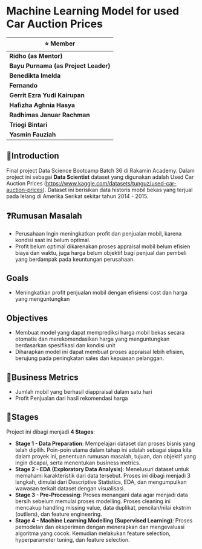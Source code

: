 # Machine Learning Model for used Car Auction Prices

| :star: Member                        |
| ------------------------------------ |
| **Ridho (as Mentor)**                |
| **Bayu Purnama (as Project Leader)** |
| **Benedikta Imelda**                 |
| **Fernando**                         |
| **Gerrit Ezra Yudi Kairupan**        |
| **Hafizha Aghnia Hasya**             |
| **Radhimas Januar Rachman**          |
| **Triogi Bintari**                   |
| **Yasmin Fauziah**                   |


## 🔰**Introduction**

Final project Data Science Bootcamp Batch 36 di Rakamin Academy. Dalam project ini sebagai **Data Scientist** dataset yang digunakan adalah Used Car Auction Prices (https://www.kaggle.com/datasets/tunguz/used-car-auction-prices). Dataset ini berisikan data historis mobil bekas yang terjual pada lelang di Amerika Serikat sekitar tahun 2014 - 2015.


## :question:**Rumusan Masalah**

- Perusahaan Ingin meningkatkan profit dan penjualan mobil, karena kondisi saat ini belum optimal.
- Profit belum optimal dikarenakan proses appraisal mobil belum efisien biaya dan waktu, juga harga belum objektif bagi penjual dan pembeli yang berdampak pada keuntungan perusahaan.

## **Goals**

- Meningkatkan profit penjualan mobil dengan efisiensi cost dan harga yang menguntungkan 

## **Objectives**

- Membuat model yang dapat memprediksi harga mobil bekas secara  otomatis dan merekomendasikan harga yang menguntungkan berdasarkan spesifikasi dan kondisi unit
- Diharapkan model ini dapat membuat proses appraisal lebih efisien, berujung pada peningkatan sales dan kepuasan pelanggan.

## :pushpin:**Business Metrics**

- Jumlah mobil yang berhasil diappraisal dalam satu hari
- Profit Penjualan dari hasil rekomendasi harga

## 👣**Stages**
Project ini dibagi menjadi **4 Stages**:
<br>
- **Stage 1 - Data Preparation**: Mempelajari dataset dan proses bisnis yang telah dipilih. Poin-poin utama dalam tahap ini adalah sebagai siapa kita dalam proyek ini, penentuan rumusan masalah, tujuan, dan objektif yang ingin dicapai, serta menentukan business metrics.<br>
- **Stage 2 - EDA (Exploratory Data Analysis)**: Menelusuri dataset untuk memahami karakteristik dari data tersebut. Proses ini dibagi menjadi 3 langkah, dimulai dari Descriptive Statistics, EDA, dan mengumpulkan wawasan terkait dataset dengan visualisasi.<br>
- **Stage 3 - Pre-Processing**: Proses menangani data agar menjadi data bersih sebelum memulai proses modelling. Proses cleaning ini mencakup handling missing value, data duplikat, pencilan/nilai ekstrim (outliers), dan feature engineering.<br>
- **Stage 4 - Machine Learning Modelling (Supervised Learning)**: Proses pemodelan dan eksperimen dengan menerapkan dan mengevaluasi algoritma yang cocok. Kemudian melakukan feature selection, hyperparameter tuning, dan feature selection.

